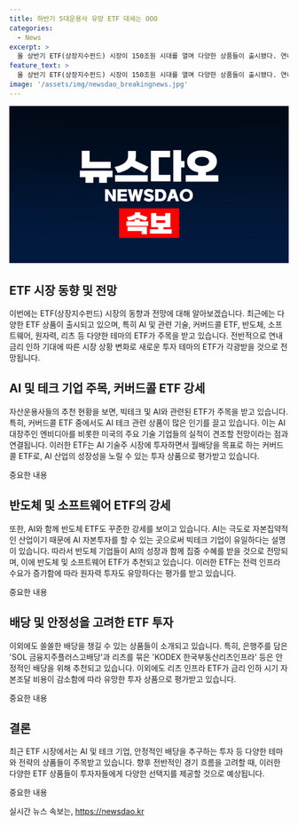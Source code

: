 ```yaml
---
title: 하반기 5대운용사 유망 ETF 대세는 OOO
categories:
  - News
excerpt: >
  올 상반기 ETF(상장지수펀드) 시장이 150조원 시대를 열며 다양한 상품들이 출시됐다. 연내 금리 인하 기대 속에서 미래에셋, 삼성 등 국내 자산운용사는 AI 테크 및 원자력 ETF를 강력 추천했다. AI 대장주 엔비디아의 성장과 더불어 AI와 함께 성장하는 반도체 ETF도 주목 받는 가운데, 커버드콜 ETF도 눈길을 끈다. 주요 ETF는 신한자산운용의 AI 소프트웨어, KB자산운용의 글로벌 원자력 등이다. 또한, 삼성자산운용과 미래에셋자산운용은 미 증시에 투자하는 커버드콜 ETF를 추천했다. 기대 수익률과 안정적인 배당을 중점으로 선택됐으며, 전력 인프라 투자 수요도 커질 전망이다.
feature_text: >
  올 상반기 ETF(상장지수펀드) 시장이 150조원 시대를 열며 다양한 상품들이 출시됐다. 연내 금리 인하 기대 속에서 미래에셋, 삼성 등 국내 자산운용사는 AI 테크 및 원자력 ETF를 강력 추천했다. AI 대장주 엔비디아의 성장과 더불어 AI와 함께 성장하는 반도체 ETF도 주목 받는 가운데, 커버드콜 ETF도 눈길을 끈다. 주요 ETF는 신한자산운용의 AI 소프트웨어, KB자산운용의 글로벌 원자력 등이다. 또한, 삼성자산운용과 미래에셋자산운용은 미 증시에 투자하는 커버드콜 ETF를 추천했다. 기대 수익률과 안정적인 배당을 중점으로 선택됐으며, 전력 인프라 투자 수요도 커질 전망이다.
image: '/assets/img/newsdao_breakingnews.jpg'
---
```


<p><img src="/assets/img/newsdao_breakingnews.jpg" alt="pcversion 속보" /></p>

<h2 data-ke-size="size26">ETF 시장 동향 및 전망</h2>

<p>이번에는 ETF(상장지수펀드) 시장의 동향과 전망에 대해 알아보겠습니다. 최근에는 다양한 ETF 상품이 출시되고 있으며, 특히 AI 및 관련 기술, 커버드콜 ETF, 반도체, 소프트웨어, 원자력, 리츠 등 다양한 테마의 ETF가 주목을 받고 있습니다. 전반적으로 연내 금리 인하 기대에 따른 시장 상황 변화로 새로운 투자 테마의 ETF가 각광받을 것으로 전망됩니다.</p>

<p data-ke-size="size16"></p>

<h2 data-ke-size="size24">AI 및 테크 기업 주목, 커버드콜 ETF 강세</h2>

<p>자산운용사들의 추천 현황을 보면, 빅테크 및 AI와 관련된 ETF가 주목을 받고 있습니다. 특히, 커버드콜 ETF 중에서도 AI 테크 관련 상품이 많은 인기를 끌고 있습니다. 이는 AI 대장주인 엔비디아를 비롯한 미국의 주요 기술 기업들의 실적이 견조할 전망이라는 점과 연결됩니다. 이러한 ETF는 AI 기술주 시장에 투자하면서 월배당을 목표로 하는 커버드콜 ETF로, AI 산업의 성장성을 노릴 수 있는 투자 상품으로 평가받고 있습니다.</p>

<p>중요한 내용</p>

<h2 data-ke-size="size24">반도체 및 소프트웨어 ETF의 강세</h2>

<p>또한, AI와 함께 반도체 ETF도 꾸준한 강세를 보이고 있습니다. AI는 극도로 자본집약적인 산업이기 때문에 AI 자본투자를 할 수 있는 곳으로써 빅테크 기업이 유일하다는 설명이 있습니다. 따라서 반도체 기업들이 AI의 성장과 함께 집중 수혜를 받을 것으로 전망되며, 이에 반도체 및 소프트웨어 ETF가 추천되고 있습니다. 이러한 ETF는 전력 인프라 수요가 증가함에 따라 원자력 투자도 유망하다는 평가를 받고 있습니다.</p>

<p>중요한 내용</p>

<h2 data-ke-size="size24">배당 및 안정성을 고려한 ETF 투자</h2>

<p>이외에도 쏠쏠한 배당을 챙길 수 있는 상품들이 소개되고 있습니다. 특히, 은행주를 담은 'SOL 금융지주플러스고배당'과 리츠를 묶은 'KODEX 한국부동산리츠인프라' 등은 안정적인 배당을 위해 추천되고 있습니다. 이외에도 리츠 인프라 ETF가 금리 인하 시기 자본조달 비용이 감소함에 따라 유망한 투자 상품으로 평가받고 있습니다.</p>

<p>중요한 내용</p>

<p data-ke-size="size16"></p>

<h2 data-ke-size="size24">결론</h2>

<p>최근 ETF 시장에서는 AI 및 테크 기업, 안정적인 배당을 추구하는 투자 등 다양한 테마와 전략의 상품들이 주목받고 있습니다. 향후 전반적인 경기 흐름을 고려할 때, 이러한 다양한 ETF 상품들이 투자자들에게 다양한 선택지를 제공할 것으로 예상됩니다.</p>

<p>중요한 내용</p>
실시간 뉴스 속보는, <a href="https://newsdao.kr" rel="dofollow">https://newsdao.kr</a>


